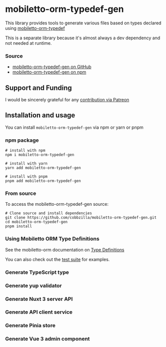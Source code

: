 mobiletto-orm-typedef-gen
=========================
This library provides tools to generate various files based on types declared using
[mobiletto-orm-typedef](https://github.com/cobbzilla/mobiletto-orm-typedef)

This is a separate library because it's almost always a dev dependency and not needed
at runtime.

### Source
* [mobiletto-orm-typedef-gen on GitHub](https://github.com/cobbzilla/mobiletto-orm-typedef-gen)
* [mobiletto-orm-typedef-gen on npm](https://www.npmjs.com/package/mobiletto-orm-typedef-gen)

## Support and Funding
I would be sincerely grateful for any [contribution via Patreon](https://www.patreon.com/cobbzilla)

## Installation and usage
You can install `mobiletto-orm-typedef-gen` via npm or yarn or pnpm

### npm package

    # install with npm
    npm i mobiletto-orm-typedef-gen

    # install with yarn
    yarn add mobiletto-orm-typedef-gen

    # install with pnpm
    pnpm add mobiletto-orm-typedef-gen

### From source
To access the mobiletto-orm-typedef-gen source:

    # Clone source and install dependencies
    git clone https://github.com/cobbzilla/mobiletto-orm-typedef-gen.git
    cd mobiletto-orm-typedef-gen
    pnpm install

### Using Mobiletto ORM Type Definitions
See the mobiletto-orm documentation on [Type Definitions](https://github.com/cobbzilla/mobiletto-orm#Type-Definitions)

You can also check out the [test suite](./test) for examples.

### Generate TypeScript type

### Generate yup validator

### Generate Nuxt 3 server API

### Generate API client service

### Generate Pinia store

### Generate Vue 3 admin component
